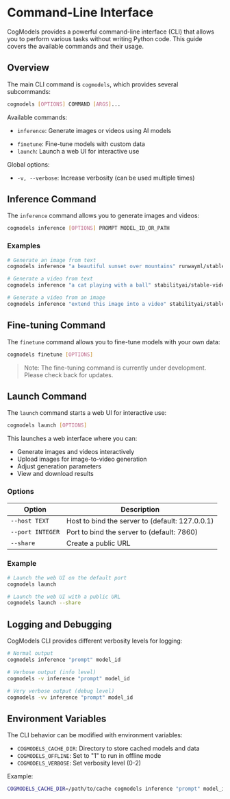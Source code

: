 ---
---
<!-- FIXME: change cogmodels to cogkit-->

<!-- TODO: check this doc -->
# Command-Line Interface

CogModels provides a powerful command-line interface (CLI) that allows you to perform various tasks without writing Python code. This guide covers the available commands and their usage.

## Overview

The main CLI command is `cogmodels`, which provides several subcommands:

```bash
cogmodels [OPTIONS] COMMAND [ARGS]...
```

Available commands:
- `inference`: Generate images or videos using AI models
<!-- FIXME: remove this? -->
- `finetune`: Fine-tune models with custom data
- `launch`: Launch a web UI for interactive use

Global options:
- `-v, --verbose`: Increase verbosity (can be used multiple times)

## Inference Command

The `inference` command allows you to generate images and videos:

```bash
cogmodels inference [OPTIONS] PROMPT MODEL_ID_OR_PATH
```

### Examples

```bash
# Generate an image from text
cogmodels inference "a beautiful sunset over mountains" runwayml/stable-diffusion-v1-5 --task t2i

# Generate a video from text
cogmodels inference "a cat playing with a ball" stabilityai/stable-video-diffusion-img2vid --task t2v

# Generate a video from an image
cogmodels inference "extend this image into a video" stabilityai/stable-video-diffusion-img2vid --task i2v --image_file input.png
```

<!-- FIXME: remove this? -->
## Fine-tuning Command

The `finetune` command allows you to fine-tune models with your own data:

```bash
cogmodels finetune [OPTIONS]
```

> Note: The fine-tuning command is currently under development. Please check back for updates.

## Launch Command

The `launch` command starts a web UI for interactive use:

```bash
cogmodels launch [OPTIONS]
```

This launches a web interface where you can:
- Generate images and videos interactively
- Upload images for image-to-video generation
- Adjust generation parameters
- View and download results

### Options

| Option | Description |
|--------|-------------|
| `--host TEXT` | Host to bind the server to (default: 127.0.0.1) |
| `--port INTEGER` | Port to bind the server to (default: 7860) |
| `--share` | Create a public URL |

### Example

```bash
# Launch the web UI on the default port
cogmodels launch

# Launch the web UI with a public URL
cogmodels launch --share
```

## Logging and Debugging

CogModels CLI provides different verbosity levels for logging:

```bash
# Normal output
cogmodels inference "prompt" model_id

# Verbose output (info level)
cogmodels -v inference "prompt" model_id

# Very verbose output (debug level)
cogmodels -vv inference "prompt" model_id
```

## Environment Variables

The CLI behavior can be modified with environment variables:

- `COGMODELS_CACHE_DIR`: Directory to store cached models and data
- `COGMODELS_OFFLINE`: Set to "1" to run in offline mode
- `COGMODELS_VERBOSE`: Set verbosity level (0-2)

Example:
```bash
COGMODELS_CACHE_DIR=/path/to/cache cogmodels inference "prompt" model_id
```
